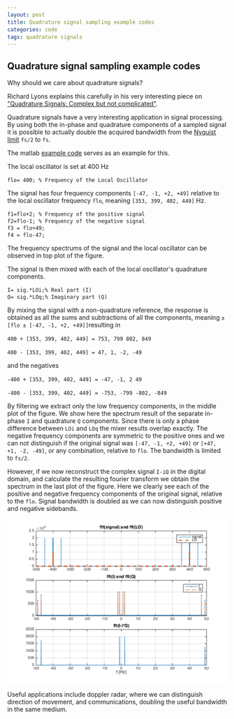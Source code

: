 ```yaml
---
layout: post
title: Quadrature signal sampling example codes
categories: code
tags: quadrature signals
---
```


Quadrature signal sampling example codes
---

Why should we care about quadrature signals?

Richard Lyons explains this carefully in his very interesting piece on ["Quadrature Signals: Complex but not complicated"](https://www.ieee.li/pdf/essay/quadrature_signals.pdf).

Quadrature signals have a very interesting application in signal processing.
By using both the in-phase and quadrature components of a sampled signal it is possible to actually double the acquired bandwidth from the [Nyquist limit](https://en.wikipedia.org/wiki/Nyquist_frequency) `fs/2` to `fs`.

The matlab [example code](fft_quadrature.m) serves as an example for this.

The local oscillator is set at 400 Hz

```
flo= 400; % Frequency of the Local Oscillator
```

The signal has four frequency components `[-47, -1, +2, +49]` relative to the local oscillator frequency `flo`, meaning `[353, 399, 402, 449]` Hz.

```
f1=flo+2; % Frequency of the positive signal
f2=flo-1; % Frequency of the negative signal
f3 = flo+49;
f4 = flo-47;
```

The frequency spectrums of the signal and the local oscillator can be observed in top plot of the figure.


The signal is then mixed with each of the local oscillator's quadrature components.

```
I= sig.*LOi;% Real part (I)
Q= sig.*LOq;% Imaginary part (Q)
```

By mixing the signal with a non-quadrature reference, the response is obtained as all the sums and subtractions of all the components, meaning
`±[flo ± [-47, -1, +2, +49]]`resulting in

`400 + [353, 399, 402, 449] = 753, 799 802, 849`

`400 - [353, 399, 402, 449] = 47, 1, -2, -49`

and the negatives

`-400 + [353, 399, 402, 449] = -47, -1, 2 49`

`-400 - [353, 399, 402, 449] = -753, -799 -802, -849`

By filtering we extract only the low frequency components, in the middle plot of the figure.
We show here the spectrum result of the separate in-phase `I` and quadrature `Q` components.
Since there is only a phase difference between `LOi` and `LOq` the mixer results overlap exactly.
The negative frequency components are symmetric to the positive ones and we can not distinguish if the original signal was `[-47, -1, +2, +49]` or `[+47, +1, -2, -49]`, or any combination, relative to `flo`.
The bandwidth is limited to `fs/2`.

However, if we now reconstruct the complex signal `I-iQ` in the digital domain, and calculate the resulting fourier transform we obtain the spectrum in the last plot of the figure.
Here we clearly see each of the positive and negative frequency components of the original signal, relative to the `flo`.
Signal bandwidth is doubled as we can now distinguish positive and negative sidebands.


![fft quadrature figure](images/20170507-fft_quadrature.png)

Useful applications include doppler radar, where we can distinguish direction of movement, and communications, doubling the useful bandwidth in the same medium.
